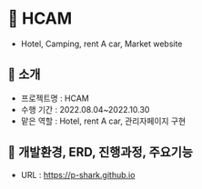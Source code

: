 📌 HCAM
====================

* Hotel, Camping, rent A car, Market website   

🔸 소개
-----------

* 프로젝트명 : HCAM
* 수행 기간  : 2022.08.04~2022.10.30
* 맡은 역할  : Hotel, rent A car, 관리자페이지 구현   

🔸 개발환경, ERD, 진행과정, 주요기능
------------
* URL       : https://p-shark.github.io
